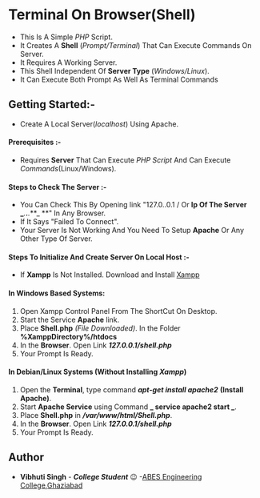 
# Terminal On Browser(Shell) 

   * This Is A Simple _PHP_ Script.
   * It Creates A **Shell** (_Prompt/Terminal_) That Can Execute Commands On Server. 
   * It Requires A Working Server.
   * This Shell Independent Of **Server Type** (_Windows/Linux_).
   * It Can Execute Both Prompt As Well As Terminal Commands


## Getting Started:-
* Create A Local Server(_localhost_) Using Apache.

####  Prerequisites :-
 * Requires **Server** That Can Execute _PHP Script_ And Can Execute _Commands_(Linux/Windows).
#### Steps to Check The Server :- 
 * You Can Check This By Opening link "127.0..0.1 / Or **Ip Of The Server _***.***.***.***_ **" In Any Browser.
 * If It Says "Failed To Connect".
 * Your Server Is Not Working And You Need To Setup **Apache** Or Any Other Type Of Server. 
 
#### Steps To Initialize And Create Server On Local Host :-

 * If **Xampp** Is Not Installed. Download and Install [Xampp](https://www.apachefriends.org/download.html)
#### In Windows Based Systems:
1. Open Xampp Control Panel From The ShortCut On Desktop.
2. Start the Service **Apache** link.
3. Place **Shell.php** _(File Downloaded)_. In the Folder **%XamppDirectory%/htdocs**
4. In the **Browser**. Open Link **_127.0.0.1/shell.php_**
5. Your Prompt Is Ready.

#### In Debian/Linux Systems **(Without Installing _Xampp_)** 
1. Open the **Terminal**, type command **_apt-get install apache2_** **(Install Apache)**.
2. Start **Apache Service** using Command **_ service apache2 start _**.
3. Place **Shell.php** in **_/var/www/html/*Shell.php*_**.
4. In the **Browser**. Open Link **_127.0.0.1/shell.php_**
5. Your Prompt Is Ready.


## Author
* **Vibhuti Singh** - **_College Student_** :wink: -[ABES Engineering College,Ghaziabad](https://www.abes.ac.in/)
